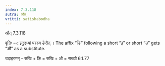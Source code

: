 ```yaml
---
index: 7.3.118
sutra: औत्‌
vritti: satishabodha
---
```



 औत् 7.3.118 


वृत्तिः --: इदुद्भ्यां परस्य ङेरौत् । The affix “ङि” following a short “इ” or short “उ” gets “औ” as a substitute. 


उदाहरणम् – सखि + ङि = सखि + औ = सख्यौ 6.1.77 


